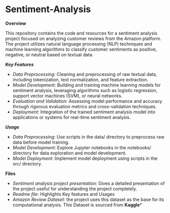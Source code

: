 # Sentiment-Analysis
**Overview**

This repository contains the code and resources for a sentiment analysis project focused on analyzing customer reviews from the Amazon platform. The project utilizes natural language processing (NLP) techniques and machine learning algorithms to classify customer sentiments as positive, negative, or neutral based on textual data.

_**Key Features**_

- _Data Preprocessing_: Cleaning and preprocessing of raw textual data, including tokenization, text normalization, and feature extraction.
- _Model Development_: Building and training machine learning models for sentiment analysis, leveraging algorithms such as logistic regression, support vector machines (SVM), or neural networks.
- _Evaluation and Validation_: Assessing model performance and accuracy through rigorous evaluation metrics and cross-validation techniques.
- _Deployment_: Integration of the trained sentiment analysis model into applications or systems for real-time sentiment analysis.

_**Usage**_

- _Data Preprocessing_: Use scripts in the data/ directory to preprocess raw data before model training.
- _Model Development_: Explore Jupyter notebooks in the notebooks/ directory for data exploration and model development.
- _Model Deployment_: Implement model deployment using scripts in the src/ directory.


**Files**
- _Sentiment analysis project presentation_: Gives a detailed presentation of the project useful for understanding the project completely.
- _Readme file_: Highlights Key features and Usages
- _Amazon Review Dataset_: the project uses this dataset as the base for its computational analysis. This Dataset is sourced from **Kaggle***
    
